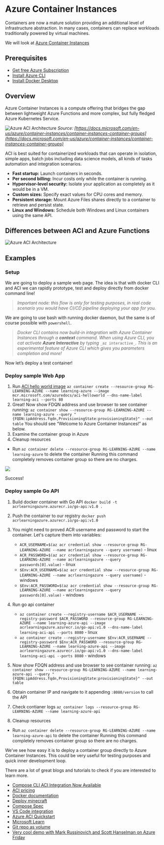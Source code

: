 # Azure Container Instances

Containers are now a mature solution providing an additional level of infrastructure abstraction. In many cases, containers can replace workloads traditionally powered by virtual machines.

We will look at [Azure Container Instances](https://azure.microsoft.com/en-us/services/container-instances/)

## Prerequisites

- [Get free Azure Subscription](https://azure.microsoft.com/en-us/free/)
- [Install Azure CLI](https://docs.microsoft.com/en-us/cli/azure/install-azure-cli)
- [Install Docker Desktop](https://www.docker.com/products/docker-desktop)

## Overview

Azure Container Instances is a compute offering that bridges the gap between lightweight Azure Functions and more complex, but fully fledged Azure Kubernetes Service.

![Azure ACI Architecture](http://www.plantuml.com/plantuml/proxy?cache=yes&src=https://raw.githubusercontent.com/Piotr1215/dca-prep-kit/master/diagrams/azure-aci-architecture.puml&fmt=svg)
*Source: [https://docs.microsoft.com/en-us/azure/container-instances/container-instances-container-groups](https://docs.microsoft.com/en-us/azure/container-instances/container-instances-container-groups)*

ACI is best suited for containerized workloads that can operate in isolation, simple apps, batch jobs including data science models, all kinds of tasks automation and integration scenarios.

- **Fast startup:** Launch containers in seconds.
- **Per second billing:** Incur costs only while the container is running.
- **Hypervisor-level security:** Isolate your application as completely as it would be in a VM.
- **Custom sizes:** Specify exact values for CPU cores and memory.
- **Persistent storage:** Mount Azure Files shares directly to a container to retrieve and persist state.
- **Linux and Windows:** Schedule both Windows and Linux containers using the same API.

## Differences between ACI and Azure Functions

![Azure ACI Architecture](http://www.plantuml.com/plantuml/proxy?cache=yes&src=https://raw.githubusercontent.com/Piotr1215/dca-prep-kit/master/diagrams/azure-aci-minmap.puml&fmt=svg)

## Examples

### Setup

We are going to deploy a sample web page. The idea is that with docker CLI and ACI we can rapidly prototype, test and deploy directly from docker command line!

> _Important node: this flow is only for testing purposes, in real code scenario you would have CI/CD pipeline deploying your app for you._

We are going to use bash with running docker daemon, but the same is of course possible with `powershell`.

> _Docker CLI contains now build-in integration with Azure Container Instances through a_ **_context_** _command. When using Azure CLI, you cat activate_ **_Azure Interactive_** _by typing_ `_az interactive_`_. This is an experimental feature of Azure CLI which gives you parameters completion and more!_

Now let’s deploy a test container!

### Deploy sample Web App

1. Run [ACI hello world image](https://hub.docker.com/r/microsoft/aci-helloworld) `az container create --resource-group RG-LEARNING-AZURE --name learning-azure --image mcr.microsoft.com/azuredocs/aci-helloworld --dns-name-label learning-aci --ports 80`
2. Great! Now show FDQN address and use browser to see container running: `az container show --resource-group RG-LEARNING-AZURE --name learning-azure --query "{FQDN:ipAddress.fqdn,ProvisioningState:provisioningState}" --out table` You should see “Welcome to Azure Container Instances!” as below.
3. Examine the container group in Azure
4. Cleanup resources

- Run `az container delete --resource-group RG-LEARNING-AZURE --name learning-azure` to delete the container
Running this command completely removes container group so there are no charges.

![](https://miro.medium.com/max/2298/1*8cz8mDNbxDofR59gv_VXug.png)

Success!

### Deploy sample Go API

1. Build docker container with Go API `docker build -t acrlearningazure.azurecr.io/go-api:v1.0 .`
2. Push the container to our registry `docker push acrlearningazure.azurecr.io/go-api:v1.0`
3. You might need to proved ACR username and password to start the container. Let's capture them into variables:
   - `ACR_USERNAME=$(az acr credential show --resource-group RG-LEARNING-AZURE --name acrlearningazure --query username)` - linux
   - `ACR_PASSWORD=$(az acr credential show --resource-group RG-LEARNING-AZURE --name acrlearningazure --query passwords[0].value)` - linux
   - `$Env:ACR_USERNAME=$(az acr credential show --resource-group RG-LEARNING-AZURE --name acrlearningazure --query username)` - windows
   - `$Env:ACR_PASSWORD=$(az acr credential show --resource-group RG-LEARNING-AZURE --name acrlearningazure --query passwords[0].value)` - windows

4. Run go api container
   - `az container create --registry-username $ACR_USERNAME --registry-password $ACR_PASSWORD --resource-group RG-LEARNING-AZURE --name learning-azure-api --image acrlearningazure.azurecr.io/go-api:v1.0 --dns-name-label learning-aci-api --ports 8080` - linux
   - `az container create --registry-username $Env:ACR_USERNAME --registry-password $Env:ACR_PASSWORD --resource-group RG-LEARNING-AZURE --name learning-azure-api --image acrlearningazure.azurecr.io/go-api:v1.0 --dns-name-label learning-aci-api --ports 8080` - windows


5. Now show FDQN address and use browser to see container running: `az container show --resource-group RG-LEARNING-AZURE --name learning-azure-api --query "{FQDN:ipAddress.fqdn,ProvisioningState:provisioningState}" --out table`
6. Obtain container IP and navigate to it appending `:8080/version` to call the API
7. Check contianer logs `az container logs --resource-group RG-LEARNING-AZURE --name learning-azure-api`
8. Cleanup resources

- Run `az container delete --resource-group RG-LEARNING-AZURE --name learning-azure-api` to delete the container
Running this command completely removes container group so there are no charges.

We’ve see how easy it is to deploy a container group directly to Azure Container Instances. This could be very useful for testing purposes and quick inner development loop.

There are a lot of great blogs and tutorials to check if you are interested to learn more.

- [Compose CLI ACI Integration Now Available](https://www.docker.com/blog/compose-cli-aci-integration-now-available/)
- [ACI pricing](https://azure.microsoft.com/en-gb/pricing/details/container-instances/)
- [Docker documentation](https://docs.docker.com/engine/context/aci-integration/)
- [Deploy minecraft](https://www.docker.com/blog/deploying-a-minecraft-docker-server-to-the-cloud/)
- [Compose Spec](https://www.compose-spec.io/)
- [VS Code integration](https://cloudblogs.microsoft.com/opensource/2020/07/22/vs-code-docker-extension-azure-containers-instances/)
- [Azure ACI Quickstart](https://docs.microsoft.com/en-us/azure/container-instances/quickstart-docker-cli)
- [Microsoft Learn](https://docs.microsoft.com/en-us/learn/modules/run-docker-with-azure-container-instances/)
- [Git repo as volume](https://docs.microsoft.com/en-gb/azure/container-instances/container-instances-volume-gitrepo)
- [Very cool demo with Mark Russinovich and Scott Hanselman on Azure Friday](https://www.youtube.com/watch?v=7G_oDLON7Us&ab_channel=MicrosoftAzure)
